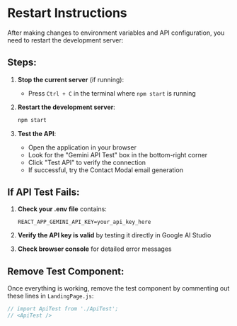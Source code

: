 # Restart Instructions

After making changes to environment variables and API configuration, you need to restart the development server:

## Steps:

1. **Stop the current server** (if running):
   - Press `Ctrl + C` in the terminal where `npm start` is running

2. **Restart the development server**:
   ```bash
   npm start
   ```

3. **Test the API**:
   - Open the application in your browser
   - Look for the "Gemini API Test" box in the bottom-right corner
   - Click "Test API" to verify the connection
   - If successful, try the Contact Modal email generation

## If API Test Fails:

1. **Check your .env file** contains:
   ```
   REACT_APP_GEMINI_API_KEY=your_api_key_here
   ```

2. **Verify the API key is valid** by testing it directly in Google AI Studio

3. **Check browser console** for detailed error messages

## Remove Test Component:

Once everything is working, remove the test component by commenting out these lines in `LandingPage.js`:
```javascript
// import ApiTest from './ApiTest';
// <ApiTest />
```
